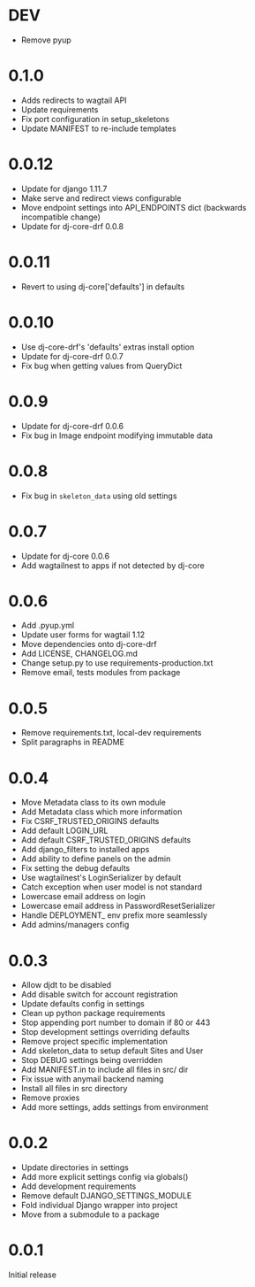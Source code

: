 # DEV
- Remove pyup
# 0.1.0
- Adds redirects to wagtail API
- Update requirements
- Fix port configuration in setup_skeletons
- Update MANIFEST to re-include templates
# 0.0.12
- Update for django 1.11.7
- Make serve and redirect views configurable
- Move endpoint settings into API_ENDPOINTS dict (backwards incompatible change)
- Update for dj-core-drf 0.0.8
# 0.0.11
- Revert to using dj-core['defaults'] in defaults
# 0.0.10
- Use dj-core-drf's 'defaults' extras install option
- Update for dj-core-drf 0.0.7
- Fix bug when getting values from QueryDict
# 0.0.9
- Update for dj-core-drf 0.0.6
- Fix bug in Image endpoint modifying immutable data
# 0.0.8
- Fix bug in `skeleton_data` using old settings
# 0.0.7
- Update for dj-core 0.0.6
- Add wagtailnest to apps if not detected by dj-core
# 0.0.6
- Add .pyup.yml
- Update user forms for wagtail 1.12
- Move dependencies onto dj-core-drf
- Add LICENSE, CHANGELOG.md
- Change setup.py to use requirements-production.txt
- Remove email, tests modules from package
# 0.0.5
- Remove requirements.txt, local-dev requirements
- Split paragraphs in README
# 0.0.4
- Move Metadata class to its own module
- Add Metadata class which more information
- Fix CSRF_TRUSTED_ORIGINS defaults
- Add default LOGIN_URL
- Add default CSRF_TRUSTED_ORIGINS defaults
- Add django_filters to installed apps
- Add ability to define panels on the admin
- Fix setting the debug defaults
- Use wagtailnest's LoginSerializer by default
- Catch exception when user model is not standard
- Lowercase email address on login
- Lowercase email address in PasswordResetSerializer
- Handle DEPLOYMENT_ env prefix more seamlessly
- Add admins/managers config
# 0.0.3
- Allow djdt to be disabled
- Add disable switch for account registration
- Update defaults config in settings
- Clean up python package requirements
- Stop appending port number to domain if 80 or 443
- Stop development settings overriding defaults
- Remove project specific implementation
- Add skeleton_data to setup default Sites and User
- Stop DEBUG settings being overridden
- Add MANIFEST.in to include all files in src/ dir
- Fix issue with anymail backend naming
- Install all files in src directory
- Remove proxies
- Add more settings, adds settings from environment
# 0.0.2
- Update directories in settings
- Add more explicit settings config via globals()
- Add development requirements
- Remove default DJANGO_SETTINGS_MODULE
- Fold individual Django wrapper into project
- Move from a submodule to a package
# 0.0.1
Initial release
